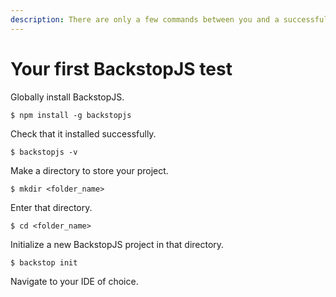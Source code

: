 ```yaml
---
description: There are only a few commands between you and a successful first test.
---
```


# Your first BackstopJS test

Globally install BackstopJS.

```text
$ npm install -g backstopjs
```

Check that it installed successfully.

```text
$ backstopjs -v
```

Make a directory to store your project.

```text
$ mkdir <folder_name>
```

Enter that directory.

```text
$ cd <folder_name>
```

Initialize a new BackstopJS project in that directory.

```text
$ backstop init
```

Navigate to your IDE of choice. 



